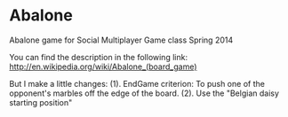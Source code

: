 Abalone
=======

Abalone game for Social Multiplayer Game class Spring 2014

You can find the description in the following link:
http://en.wikipedia.org/wiki/Abalone_(board_game)

But I make a little changes:
(1). EndGame criterion: To push one of the opponent's marbles off the edge of the board.
(2). Use the "Belgian daisy starting position"
